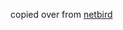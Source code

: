 copied over from [netbird](https://github.com/NixOS/nixpkgs/tree/d7600c775f877cd87b4f5a831c28aa94137377aa/pkgs/by-name/ne/netbird)